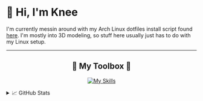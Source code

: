 # 👋 Hi, I'm Knee

I'm currently messin around with my Arch Linux dotfiles install script found [here](https://github.com/HumpityDumpityDumber/knees-dots-installer). I'm mostly into 3D modeling, so stuff here usually just has to do with my Linux setup.  

---

<h2 align="center">🔧 My Toolbox 🔧</h2>

<p align="center">
  <a href="https://skillicons.dev">
    <img src="https://skillicons.dev/icons?i=python,html,css,figma,blender,ai,ps,linux,arch&perline=6" alt="My Skills" />
  </a>
</p>


<details>
  <summary>📈 GitHub Stats</summary>
<p align="center">
  <img src="https://github-readme-stats.vercel.app/api?username=HumpityDumpityDumber&show_icons=true&theme=tokyonight&hide_title=true" alt="GitHub Stats" />
  <img src="https://streak-stats.demolab.com?user=HumpityDumpityDumber&theme=tokyonight" alt="GitHub Streak" />
</p>
</details>
